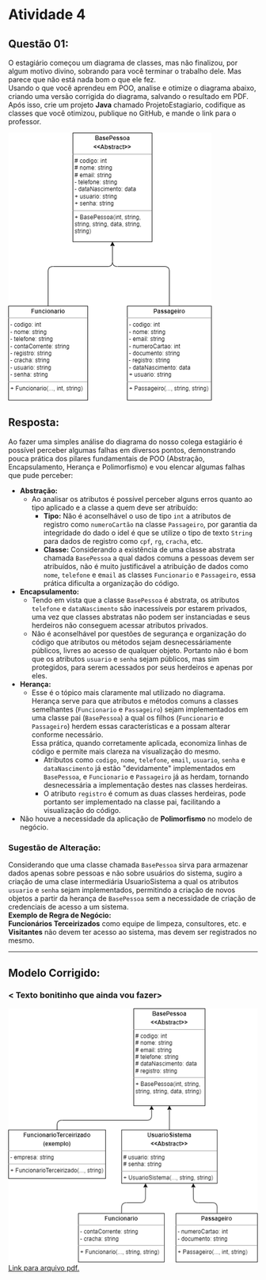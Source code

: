 # Atividade 4

## Questão 01:
O estagiário começou um diagrama de classes, mas não finalizou, por algum 
motivo divino, sobrando para você terminar o trabalho dele. Mas parece que não está nada bom o que ele fez.  
Usando o que você aprendeu em POO, analise e otimize o diagrama abaixo, 
criando uma versão corrigida do diagrama, salvando o resultado em PDF.  
Após  isso,  crie  um  projeto  **Java**  chamado  ProjetoEstagiario,  codifique  as classes que você otimizou, publique no GitHub, e mande o link para o professor.

![UML do Estagiário](docs/uml_do_estagiario.drawio.png)

## Resposta:
Ao fazer uma simples análise do diagrama do nosso colega estagiário é possível perceber algumas falhas em diversos pontos, demonstrando pouca prática dos pilares fundamentais de POO (Abstração, Encapsulamento, Herança e Polimorfismo) e vou elencar algumas falhas que pude perceber:

 - **Abstração:**
   - Ao analisar os atributos é possível perceber alguns erros quanto ao tipo aplicado e a classe a quem deve ser atribuído:
     - **Tipo:** Não é aconselhável o uso de tipo `int` a atributos de registro como `numeroCartão` na classe `Passageiro`, por garantia da integridade do dado o idel é que se utilize o tipo de texto `String` para dados de registro como `cpf`, `rg`, `cracha`, etc.
     - **Classe:** Considerando a existência de uma classe abstrata chamada `BasePessoa` a qual dados comuns a pessoas devem ser atribuídos, não é muito justificável a atribuição de dados como `nome`, `telefone` e e`mail` as classes `Funcionario` e `Passageiro`, essa prática dificulta a organização do código.
 - **Encapsulamento:**
   - Tendo em vista que a classe `BasePessoa` é abstrata, os atributos `telefone` e `dataNascimento` são inacessíveis por estarem privados, uma vez que classes abstratas não podem ser instanciadas e seus herdeiros não conseguem acessar atributos privados.
   - Não é aconselhável por questões de segurança e organização do código que atributos ou métodos sejam desnecessáriamente públicos, livres ao acesso de qualquer objeto.  Portanto não é bom que os atributos `usuario` e `senha` sejam públicos, mas sim protegidos, para serem acessados por seus herdeiros e apenas por eles.
 - **Herança:**
   - Esse é o tópico mais claramente mal utilizado no diagrama.<br>Herança serve para que atributos e métodos comuns a classes semelhantes (`Funcionario` e `Passageiro`) sejam implementados em uma classe pai (`BasePessoa`) a qual os filhos (`Funcionario` e `Passageiro`) herdem essas características e a possam alterar conforme necessário.<br>Essa prática, quando corretamente aplicada, economiza linhas de código e permite mais clareza na visualização do mesmo.
     - Atributos como `codigo`, `nome`, `telefone`, `email`, `usuario`, `senha` e `dataNascimento` já estão "devidamente" implementados em `BasePessoa`, e `Funcionario` e `Passageiro` já as herdam, tornando desnecessária a implementação destes nas classes herdeiras.
     - O atributo `registro` é comum as duas classes herdeiras, pode portanto ser implementado na classe pai, facilitando a visualização do código.
 - Não houve a necessidade da aplicação de **Polimorfismo** no modelo de negócio.

### Sugestão de Alteração:
Considerando que uma classe chamada `BasePessoa` sirva para armazenar dados apenas sobre pessoas e não sobre usuários do sistema, sugiro a criação de uma clase intermediária UsuarioSistema a qual os atributos `usuario` e `senha` sejam implementados, permitindo a criação de novos objetos a partir da herança de `BasePessoa` sem a necessidade de criação de credenciais de acesso a um sistema.  
**Exemplo de Regra de Negócio:**<br>**Funcionários Terceirizados** como equipe de limpeza, consultores, etc. e **Visitantes** não devem ter acesso ao sistema, mas devem ser registrados no mesmo.

----

## Modelo Corrigido:
### < Texto bonitinho que ainda vou fazer>
![UML Corrigido](docs/uml_corrigido.drawio.png)  
[Link para arquivo pdf.](docs/uml_corrigido.drawio.pdf)
